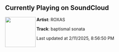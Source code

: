 ## Currently Playing on SoundCloud

[<img align="left" width="100" src="https://i1.sndcdn.com/artworks-EDKNFJJUWLak5QXF-E8Z3Fg-t500x500.png">](https://soundcloud.com/iamroxas/baptismal-sonata)

**Artist**: ROXAS 

**Track**: baptismal sonata

Last updated at 2/11/2025, 8:56:50 PM
